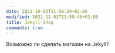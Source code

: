 ```yaml
---
date: 2021-10-03T11:58:59+02:00
modified: 2021-11-03T11:59:46+02:00
title: Jekyll-Shop
comments: true
---
```


Возможно ли сделать магазин на Jekyll?
